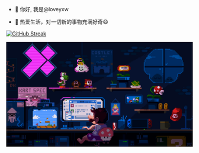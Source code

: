 

- 👋 你好, 我是@loveyxw

- 💞️ 热爱生活，对一切新的事物充满好奇😄

[![GitHub Streak](https://sgithub.vercel.app?user=loveyxw)](https://git.io/streak-stats)



<!---
loveyxw/loveyxw is a ✨ special ✨ repository because its `README.md` (this file) appears on your GitHub profile.
You can click the Preview link to take a look at your changes.
--->
![](https://github.com/loveyxw/loveyxw/raw/main/%E5%8A%A8%E6%80%81%E9%85%B7%E5%9B%BE.gif)
